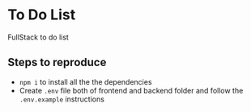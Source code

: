 # To Do List

FullStack to do list

## Steps to reproduce

- `npm i` to install all the the dependencies
- Create `.env` file both of frontend and backend folder and follow the `.env.example` instructions

